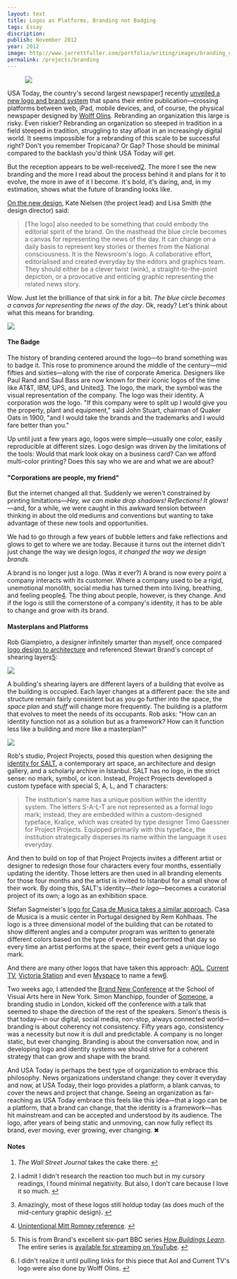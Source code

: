 ```yaml
---
layout: text
title: Logos as Platforms, Branding not Badging
tags: Essay
discription:
publish: November 2012
year: 2012
image: http://www.jarrettfuller.com/portfolio/writing/images/branding_usa_logo.jpg
permalink: /projects/branding
---
```


<figure><img src="http://www.jarrettfuller.com/portfolio/writing/images/branding_usa_logo.jpg"></figure>

<P>USA Today, the country's second largest newspaper<a id="footnote-1-ref" class="footnote" href="#footnote-1">1</a> recently <a href="http://www.usatoday.com/marketing/media_kit/pressroom/2012/releases/091312_USATODAY_UNVEILS_DRAMATIC_REDESIGN_ON_ALL_PLATFORMS.html">unveiled a new logo and brand system</A> that spans their entire publication&mdash;crossing platforms between web, iPad, mobile devices, and, of course, the physical newspaper designed by <a href="http://www.wolffolins.com">Wolff Olins</A>. Rebranding an organization this large is risky. Even riskier? Rebranding an organization so steeped in tradition in a field steeped in tradition, struggling to stay afloat in an increasingly digital world. It seems impossible for a rebranding of this scale to be successful right? Don't you remember Tropicana? Or Gap? Those should be minimal compared to the backlash you'd think USA Today will get.</P>

<P>But the reception appears to be well-received<a id="footnote-2-ref" class="footnote" href="#footnote-2">2</a>. The more I see the new branding and the more I read about the process behind it and plans for it to evolve, the more in awe of it I become. It's bold, it's daring, and, in my estimation, shows what the future of branding looks like.</P>

<P><a href="http://www.underconsideration.com/brandnew/archives/usa_today_for_tomorrow.php">On the new design</A>, Kate Nielsen (the project lead) and Lisa Smith (the design director) said:</P>

<blockquote><P>[The logo] also needed to be something that could embody the editorial spirit of the brand. On the masthead the blue circle becomes a canvas for representing the news of the day. It can change on a daily basis to represent key stories or themes from the National consciousness. It is the Newsroom's logo. A collaborative effort, editorialised and created everyday by the editors and graphics team. They should either be a clever twist (wink), a straight-to-the-point depiction, or a provocative and enticing graphic representing the related news story.</P></blockquote>

<P>Wow. Just let the brilliance of that sink in for a bit. <I>The blue circle becomes a canvas for representing the news of the day</I>. Ok, ready? Let's think about what this means for branding.</P>

<p><img src="http://www.jarrettfuller.com/portfolio/writing/images/branding_cover.jpg"></P>

<h4>The Badge</h4>
<P>The history of branding centered around the logo&mdash;to brand something was to badge it. This rose to prominence around the middle of the century&mdash;mid fifties and sixties&mdash;along with the rise of corporate America. Designers like Paul Rand and Saul Bass are now known for their iconic logos of the time like AT&T, IBM, UPS, and United<a id="footnote-3-ref" class="footnote" href="#footnote-3">3</a>. The logo, the mark, the symbol was the visual representation of the company. The logo was their identity. A corporation <I>was</I> the logo. "If this company were to split up I would give you the property, plant and equipment," said John Stuart, chairman of Quaker Oats in 1900, "and I would take the brands and the trademarks and I would fare better than you." </P>

<P>Up until just a few years ago, logos were simple&mdash;usually one color, easily reproducible at different sizes. Logo design was driven by the limitations of the tools: Would that mark look okay on a business card? Can we afford multi-color printing? Does this say who we are and what we are about? </P>

<h4>"Corporations are people, my friend"</h4>
<P>But the internet changed all that. Suddenly we weren't constrained by printing limitations&mdash;<I>Hey, we can make drop shadows! Reflections! It glows!</I>&mdash;and, for a while, we were caught in this awkward tension between thinking in about the old mediums and conventions but wanting to take advantage of these new tools and opportunities. </P>

<P>We had to go through a few years of bubble letters and fake reflections and glows to get to where we are today. Because it turns out the internet didn't just change the way we design logos, <I>it changed the way we design brands.</I></P>

<P>A brand is no longer just a logo. (Was it ever?) A brand is now every point a company interacts with its customer. Where a company used to be a rigid, unemotional monolith, social media has turned them into living, breathing, and feeling people<a id="footnote-4-ref" class="footnote" href="#footnote-4">4</a>. The thing about people, however, is they change. And if the logo is still the cornerstone of a company's identity, it has to be able to change and grow with its brand.</P>

<h4>Masterplans and Platforms</h4>
<P>Rob Giampietro, a designer infinitely smarter than myself, once compared <a href="http://blog.linedandunlined.com/post/2966239564/branding-visual-studies-foundations-and-research">logo design to architecture</A> and referenced Stewart Brand's concept of shearing layers<a id="footnote-5-ref" class="footnote" href="#footnote-5">5</a>: </P>

<img src="http://www.jarrettfuller.com/portfolio/writing/images/branding_layers.gif">

<P>A building's shearing layers are different layers of a building that evolve as the building is occupied. Each layer changes at a different pace: the site and structure remain fairly consistent but as you go further into the space, the <I>space plan</I> and <I>stuff</I> will change more frequently. The building is a platform that evolves to meet the needs of its occupants. Rob asks: "How can an identity function not as a solution but as a framework? How can it function less like a building and more like a masterplan?"</P>

<P><img src="http://www.jarrettfuller.com/portfolio/writing/images/branding_salt.gif"></P>

<P>Rob's studio, Project Projects, posed this question when designing the <a href="http://projectprojects.com/salt/?view=thumb">identity for SALT</A>, a contemporary art space, an architecture and design gallery, and a scholarly archive in Istanbul. SALT has no logo, in the strict sense: no mark, symbol, or icon. Instead, Project Projects developed a custom typeface with special S, A, L, and T characters:</P>

<blockquote>The institution's name has a unique position within the identity system. The letters S-A-L-T are not represented as a formal logo mark; instead, they are embedded within a custom-designed typeface, Kraliçe, which was created by type designer Timo Gaessner for Project Projects. Equipped primarily with this typeface, the institution strategically disperses its name within the language it uses everyday.</blockquote>

<P>And then to build on top of that Project Projects invites a different artist or designer to redesign those four characters every four months, essentially updating the identity. Those letters are then used in all branding elements for those four months and the artist is invited to Istanbul for a small show of their work. By doing this, SALT's identity&mdash;<I>their logo</I>&mdash;becomes a curatorial project of its own; a logo as an exhibition space.</P>

<P>Stefan Sagmeister's <a href="http://www.sagmeister.com/node/192">logo for Casa de Musica takes a similar approach</A>. Casa de Musica is a music center in Portugal designed by Rem Kohlhaas. The logo is a three dimensional model of the building that can be rotated to show different angles and a computer program was written to generate different colors based on the type of event being performed that day so every time an artist performs at the space, their event gets a unique logo mark.</P>

<P>And there are many other logos that have taken this approach: <a href="http://www.logodesignlove.com/aol-logo">AOL</A>, <a href="http://www.wolffolins.com/work/current-tv">Current TV</A>, <a href="http://www.someoneinlondon.com/category/projects/victoria-shes-changing-everything">Victoria Station</A> and even <a href="http://techcrunch.com/2010/10/08/new-myspace-logo/">Myspace</A> to name a few<a id="footnote-6-ref" class="footnote" href="#footnote-6">6</a>. </P>

<P>Two weeks ago, I attended the <a href="http://www.underconsideration.com/brandnewconference/index.php">Brand New Conference</A> at the School of Visual Arts here in New York. Simon Manchipp, founder of <a href="http://www.someoneinlondon.com">Someone</A>, a branding studio in London, kicked off the conference with a talk that seemed to shape the direction of the rest of the speakers. Simon's thesis is that today&mdash;in our digital, social media, non-stop, always connected world&mdash;branding is about coherency not consistency. Fifty years ago, consistency was a necessity but now it is dull and predictable. A company is no longer static, but ever changing. Branding is about the conversation now, and in developing logo and identity systems we should strive for a coherent strategy that can grow and shape with the brand.</P>

<P>And USA Today is perhaps the best type of organization to embrace this philosophy. News organizations understand change: they cover it everyday and now, at USA Today, their logo provides a platform, a blank canvas, to cover the news and project that change. Seeing an organization as far-reaching as USA Today embrace this feels like this idea&mdash;that a logo can be a platform, that a brand can change, that the identity is a framework&mdash;has hit mainstream and can be accepted and understood by its audience. The logo, after years of being static and unmoving, can now fully reflect its brand, ever moving, ever growing, ever changing. &#10006;</P>

<!--Footnotes -->
<div class="notes">
<h4>Notes</h4>

<ol>
<li><p id="footnote-1"><I>The Wall Street Journal</I> takes the cake there.  <a href="#footnote-1-ref">&#8617</a></p></li>

<li><p id="footnote-2">I admit I didn't research the reaction too much but in my cursory readings, I found minimal negativity. But also, I don't care because I love it so much. <a href="#footnote-2-ref">&#8617</a></p></li>

<li><p id="footnote-3">Amazingly, most of these logos still holdup today (as does much of the mid-century graphic design). <a href="#footnote-3-ref">&#8617</a></p></li>

<li><p id="footnote-4"><a href="http://www.youtube.com/watch?v=KlPQkd_AA6c">Unintentional Mitt Romney reference</A>. <a href="#footnote-4-ref">&#8617</a></p></li>

<li><p id="footnote-5">This is from Brand's excellent six-part BBC series <a href="http://en.wikipedia.org/wiki/How_Buildings_Learn"><I>How Buildings Learn</I></A>. The entire series is <a href="http://www.youtube.com/watch?v=AvEqfg2sIH0">available for streaming on YouTube</A>. <a href="#footnote-4-ref">&#8617</a></p></li>

<li><p id="footnote-6">I  didn't realize it until pulling links for this piece that Aol and Current TV's logo were also done by Wolff Olins. <a href="#footnote-4-ref">&#8617</a></p></li>
</ol>
</div>
